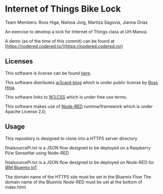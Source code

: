 # Internet of Things Bike Lock
Team Members: Ross Higa, Nainoa Jorg, Martiza Sagovia, Jianna Orias


An exercise to develop a lock for Internet of Things class at UH Manoa.

A demo (as of the time of this commit) can be found at [https://nodered.codered.ro/](https://nodered.codered.ro/)

## Licenses
This software is license can be found [here](https://github.com/rosshiga/EE491_IoT/blob/master/LICENSE).

This software distributes [w3card-blog](https://github.com/rosshiga/w3card-blog) which is under public license by [Ross Higa](https://github.com/rosshiga).

This software links to [W3.CSS](https://www.w3schools.com/w3css/w3css_downloads.asp) which is under free use terms.

This software makes use of [Node-RED](https://nodered.org/) runtime/framework which is under Apache License 2.0;




## Usage
This repository is designed to clone into a HTTPS server directory

finalsourcePi.txt is a JSON flow designed to be deployed on a Raspberry Pi/w SenseHat using Node-RED

finalsourcePi.txt is a JSON flow designed to be deployed on Node-RED for [IBM Bluemix IoT](https://www.ibm.com/cloud/internet-of-things)

The domain name of the HTTPS site must be set in the Bluemix Flow
The domain name of the Bluemix Node-RED must be set at the bottom of index.html

